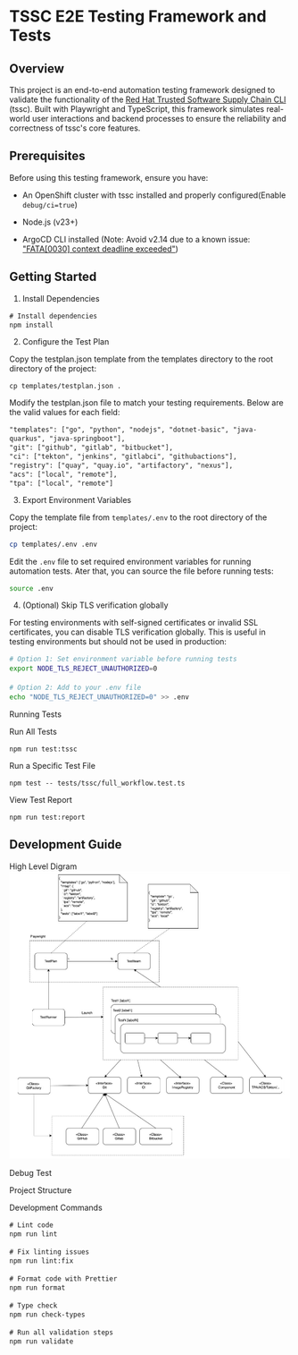 # TSSC E2E Testing Framework and Tests

## Overview

This project is an end-to-end automation testing framework designed to validate the functionality of the [Red Hat Trusted Software Supply Chain CLI ](https://github.com/redhat-appstudio/rhtap-cli) (tssc). Built with Playwright and TypeScript, this framework simulates real-world user interactions and backend processes to ensure the reliability and correctness of tssc's core features.

## Prerequisites

Before using this testing framework, ensure you have:

* An OpenShift cluster with tssc installed and properly configured(Enable `debug/ci=true`)

* Node.js (v23+)

* ArgoCD CLI installed (Note: Avoid v2.14 due to a known issue: ["FATA[0030] context deadline exceeded"](https://github.com/argoproj/argo-cd/issues/21764))

## Getting Started

1. Install Dependencies
```
# Install dependencies
npm install
```

2. Configure the Test Plan

Copy the testplan.json template from the templates directory to the root directory of the project:

```
cp templates/testplan.json .
```

Modify the testplan.json file to match your testing requirements. Below are the valid values for each field:
```
"templates": ["go", "python", "nodejs", "dotnet-basic", "java-quarkus", "java-springboot"],
"git": ["github", "gitlab", "bitbucket"],
"ci": ["tekton", "jenkins", "gitlabci", "githubactions"],
"registry": ["quay", "quay.io", "artifactory", "nexus"],
"acs": ["local", "remote"],
"tpa": ["local", "remote"]
```

3. Export Environment Variables

Copy the template file from `templates/.env` to the root directory of the project:

```bash
cp templates/.env .env
```

Edit the `.env` file to set required environment variables for running automation tests. Ater that, you can source the file before running tests:

```bash
source .env
```

4. (Optional) Skip TLS verification globally

For testing environments with self-signed certificates or invalid SSL certificates, you can disable TLS verification globally. This is useful in testing environments but should not be used in production:

```bash
# Option 1: Set environment variable before running tests
export NODE_TLS_REJECT_UNAUTHORIZED=0

# Option 2: Add to your .env file
echo "NODE_TLS_REJECT_UNAUTHORIZED=0" >> .env
```

Running Tests

Run All Tests

```
npm run test:tssc
```

Run a Specific Test File

```
npm test -- tests/tssc/full_workflow.test.ts
```

View Test Report

```
npm run test:report
```



## Development Guide
High Level Digram
![image info](./docs/images/Hight_level_Arch.jpg)

Debug Test

Project Structure

Development Commands

```
# Lint code
npm run lint

# Fix linting issues
npm run lint:fix

# Format code with Prettier
npm run format

# Type check
npm run check-types

# Run all validation steps
npm run validate
```